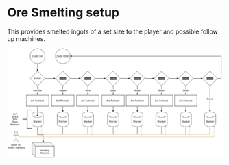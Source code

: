# Ore Smelting setup
This provides smelted ingots of a set size to the player and possible follow up machines.

![picture](ore-smelting/drawio-assets/ore-smelter-Page-1.png)